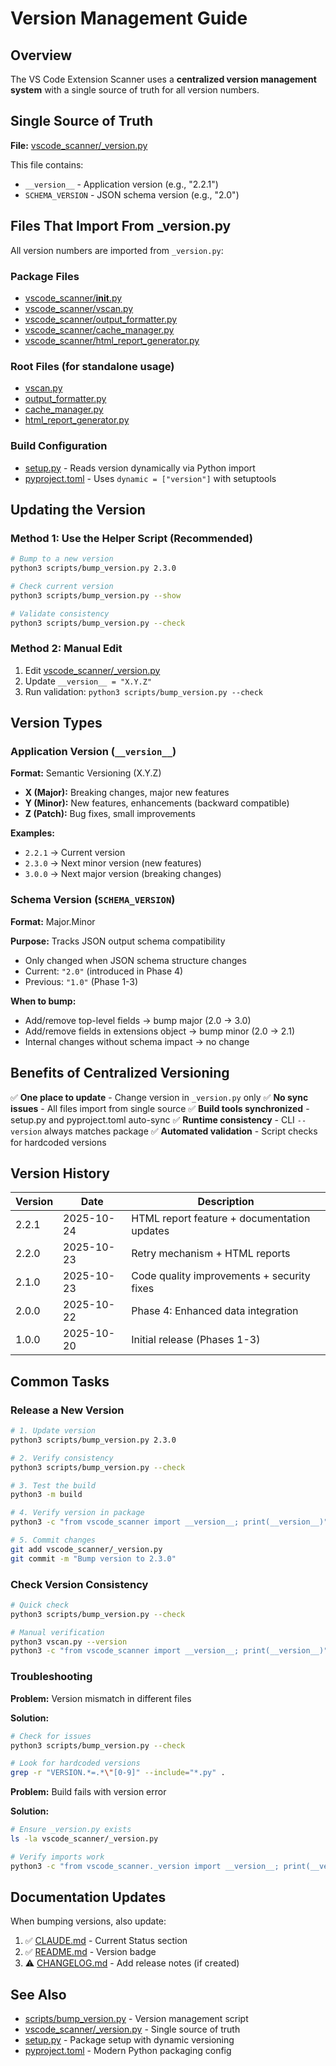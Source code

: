 # Version Management Guide

## Overview

The VS Code Extension Scanner uses a **centralized version management system** with a single source of truth for all version numbers.

## Single Source of Truth

**File:** [vscode_scanner/_version.py](../vscode_scanner/_version.py)

This file contains:
- `__version__` - Application version (e.g., "2.2.1")
- `SCHEMA_VERSION` - JSON schema version (e.g., "2.0")

## Files That Import From _version.py

All version numbers are imported from `_version.py`:

### Package Files
- [vscode_scanner/__init__.py](../vscode_scanner/__init__.py)
- [vscode_scanner/vscan.py](../vscode_scanner/vscan.py)
- [vscode_scanner/output_formatter.py](../vscode_scanner/output_formatter.py)
- [vscode_scanner/cache_manager.py](../vscode_scanner/cache_manager.py)
- [vscode_scanner/html_report_generator.py](../vscode_scanner/html_report_generator.py)

### Root Files (for standalone usage)
- [vscan.py](../vscan.py)
- [output_formatter.py](../output_formatter.py)
- [cache_manager.py](../cache_manager.py)
- [html_report_generator.py](../html_report_generator.py)

### Build Configuration
- [setup.py](../setup.py) - Reads version dynamically via Python import
- [pyproject.toml](../pyproject.toml) - Uses `dynamic = ["version"]` with setuptools

## Updating the Version

### Method 1: Use the Helper Script (Recommended)

```bash
# Bump to a new version
python3 scripts/bump_version.py 2.3.0

# Check current version
python3 scripts/bump_version.py --show

# Validate consistency
python3 scripts/bump_version.py --check
```

### Method 2: Manual Edit

1. Edit [vscode_scanner/_version.py](../vscode_scanner/_version.py)
2. Update `__version__ = "X.Y.Z"`
3. Run validation: `python3 scripts/bump_version.py --check`

## Version Types

### Application Version (`__version__`)

**Format:** Semantic Versioning (X.Y.Z)

- **X (Major):** Breaking changes, major new features
- **Y (Minor):** New features, enhancements (backward compatible)
- **Z (Patch):** Bug fixes, small improvements

**Examples:**
- `2.2.1` → Current version
- `2.3.0` → Next minor version (new features)
- `3.0.0` → Next major version (breaking changes)

### Schema Version (`SCHEMA_VERSION`)

**Format:** Major.Minor

**Purpose:** Tracks JSON output schema compatibility

- Only changed when JSON schema structure changes
- Current: `"2.0"` (introduced in Phase 4)
- Previous: `"1.0"` (Phase 1-3)

**When to bump:**
- Add/remove top-level fields → bump major (2.0 → 3.0)
- Add/remove fields in extensions object → bump minor (2.0 → 2.1)
- Internal changes without schema impact → no change

## Benefits of Centralized Versioning

✅ **One place to update** - Change version in `_version.py` only
✅ **No sync issues** - All files import from single source
✅ **Build tools synchronized** - setup.py and pyproject.toml auto-sync
✅ **Runtime consistency** - CLI `--version` always matches package
✅ **Automated validation** - Script checks for hardcoded versions

## Version History

| Version | Date | Description |
|---------|------|-------------|
| 2.2.1 | 2025-10-24 | HTML report feature + documentation updates |
| 2.2.0 | 2025-10-23 | Retry mechanism + HTML reports |
| 2.1.0 | 2025-10-23 | Code quality improvements + security fixes |
| 2.0.0 | 2025-10-22 | Phase 4: Enhanced data integration |
| 1.0.0 | 2025-10-20 | Initial release (Phases 1-3) |

## Common Tasks

### Release a New Version

```bash
# 1. Update version
python3 scripts/bump_version.py 2.3.0

# 2. Verify consistency
python3 scripts/bump_version.py --check

# 3. Test the build
python3 -m build

# 4. Verify version in package
python3 -c "from vscode_scanner import __version__; print(__version__)"

# 5. Commit changes
git add vscode_scanner/_version.py
git commit -m "Bump version to 2.3.0"
```

### Check Version Consistency

```bash
# Quick check
python3 scripts/bump_version.py --check

# Manual verification
python3 vscan.py --version
python3 -c "from vscode_scanner import __version__; print(__version__)"
```

### Troubleshooting

**Problem:** Version mismatch in different files

**Solution:**
```bash
# Check for issues
python3 scripts/bump_version.py --check

# Look for hardcoded versions
grep -r "VERSION.*=.*\"[0-9]" --include="*.py" .
```

**Problem:** Build fails with version error

**Solution:**
```bash
# Ensure _version.py exists
ls -la vscode_scanner/_version.py

# Verify imports work
python3 -c "from vscode_scanner._version import __version__; print(__version__)"
```

## Documentation Updates

When bumping versions, also update:

1. ✅ [CLAUDE.md](../CLAUDE.md) - Current Status section
2. ✅ [README.md](../README.md) - Version badge
3. ⚠️ [CHANGELOG.md](../CHANGELOG.md) - Add release notes (if created)

## See Also

- [scripts/bump_version.py](../scripts/bump_version.py) - Version management script
- [vscode_scanner/_version.py](../vscode_scanner/_version.py) - Single source of truth
- [setup.py](../setup.py) - Package setup with dynamic versioning
- [pyproject.toml](../pyproject.toml) - Modern Python packaging config
